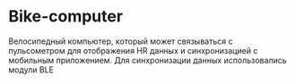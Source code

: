 # Bike-computer
Велосипедный компьютер, который может связываться с пульсометром для отображения HR данных и синхронизацией с мобильным приложением.
Для синхронизации данных использовались модули BLE
